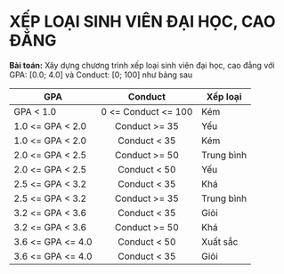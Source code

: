 # XẾP LOẠI SINH VIÊN ĐẠI HỌC, CAO ĐẲNG

**Bài toán:** Xây dựng chương trình xếp loại sinh viên đại học, cao đẳng với GPA: [0.0; 4.0] và Conduct: [0; 100] như bảng sau

|GPA                |Conduct              |Xếp loại      |
| -------------     |:-------------:      | -------------|
| GPA < 1.0         | 0 <= Conduct <= 100 |Kém           |
| 1.0 <= GPA < 2.0  | Conduct >= 35       |Yếu           |
| 1.0 <= GPA < 2.0  | Conduct < 35        |Kém           |
| 2.0 <= GPA < 2.5  | Conduct >= 50       |Trung bình    |
| 2.0 <= GPA < 2.5  | Conduct < 50        |Yếu           |
| 2.5 <= GPA < 3.2  | Conduct < 35        |Khá           |
| 2.5 <= GPA < 3.2  | Conduct >= 35       |Trung bình    |
| 3.2 <= GPA < 3.6  | Conduct < 35        |Giỏi          |
| 3.2 <= GPA < 3.6  | Conduct >= 50       |Khá           |
| 3.6 <= GPA <= 4.0 | Conduct < 50        |Xuất sắc      |
| 3.6 <= GPA <= 4.0 | Conduct < 35        |Giỏi          |

